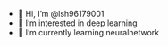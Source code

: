 - 👋 Hi, I’m @lsh96179001
- 👀 I’m interested in deep learning
- 🌱 I’m currently learning neuralnetwork


<!---
lsh96179001/lsh96179001 is a ✨ special ✨ repository because its `README.md` (this file) appears on your GitHub profile.
You can click the Preview link to take a look at your changes.
--->
